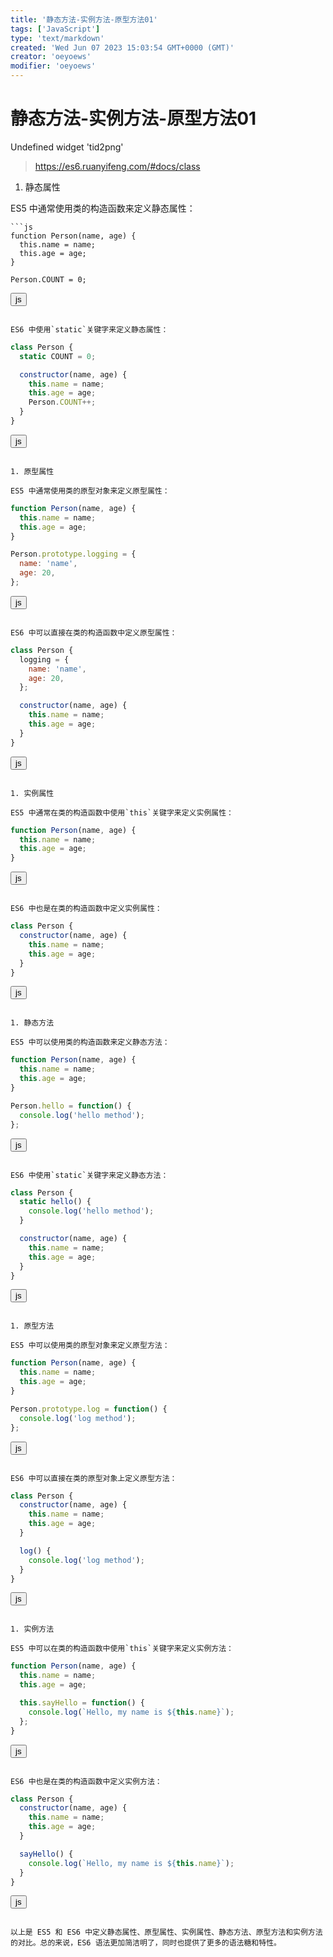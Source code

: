 ```yaml
---
title: '静态方法-实例方法-原型方法01'
tags: ['JavaScript']
type: 'text/markdown'
created: 'Wed Jun 07 2023 15:03:54 GMT+0000 (GMT)'
creator: 'oeyoews'
modifier: 'oeyoews'
---
```


# 静态方法-实例方法-原型方法01

Undefined widget 'tid2png'
> <https://es6.ruanyifeng.com/#docs/class>

1. 静态属性

ES5 中通常使用类的构造函数来定义静态属性：

```
```js
function Person(name, age) {
  this.name = name;
  this.age = age;
}

Person.COUNT = 0;
```

<button>js</button>
```

ES6 中使用`static`关键字来定义静态属性：

```
```js
class Person {
  static COUNT = 0;

  constructor(name, age) {
    this.name = name;
    this.age = age;
    Person.COUNT++;
  }
}
```

<button>js</button>
```

1. 原型属性

ES5 中通常使用类的原型对象来定义原型属性：

```
```js
function Person(name, age) {
  this.name = name;
  this.age = age;
}

Person.prototype.logging = {
  name: 'name',
  age: 20,
};
```

<button>js</button>
```

ES6 中可以直接在类的构造函数中定义原型属性：

```
```js
class Person {
  logging = {
    name: 'name',
    age: 20,
  };

  constructor(name, age) {
    this.name = name;
    this.age = age;
  }
}
```

<button>js</button>
```

1. 实例属性

ES5 中通常在类的构造函数中使用`this`关键字来定义实例属性：

```
```js
function Person(name, age) {
  this.name = name;
  this.age = age;
}
```

<button>js</button>
```

ES6 中也是在类的构造函数中定义实例属性：

```
```js
class Person {
  constructor(name, age) {
    this.name = name;
    this.age = age;
  }
}
```

<button>js</button>
```

1. 静态方法

ES5 中可以使用类的构造函数来定义静态方法：

```
```js
function Person(name, age) {
  this.name = name;
  this.age = age;
}

Person.hello = function() {
  console.log('hello method');
};
```

<button>js</button>
```

ES6 中使用`static`关键字来定义静态方法：

```
```js
class Person {
  static hello() {
    console.log('hello method');
  }

  constructor(name, age) {
    this.name = name;
    this.age = age;
  }
}
```

<button>js</button>
```

1. 原型方法

ES5 中可以使用类的原型对象来定义原型方法：

```
```js
function Person(name, age) {
  this.name = name;
  this.age = age;
}

Person.prototype.log = function() {
  console.log('log method');
};
```

<button>js</button>
```

ES6 中可以直接在类的原型对象上定义原型方法：

```
```js
class Person {
  constructor(name, age) {
    this.name = name;
    this.age = age;
  }

  log() {
    console.log('log method');
  }
}
```

<button>js</button>
```

1. 实例方法

ES5 中可以在类的构造函数中使用`this`关键字来定义实例方法：

```
```js
function Person(name, age) {
  this.name = name;
  this.age = age;

  this.sayHello = function() {
    console.log(`Hello, my name is ${this.name}`);
  };
}
```

<button>js</button>
```

ES6 中也是在类的构造函数中定义实例方法：

```
```js
class Person {
  constructor(name, age) {
    this.name = name;
    this.age = age;
  }

  sayHello() {
    console.log(`Hello, my name is ${this.name}`);
  }
}
```

<button>js</button>
```

以上是 ES5 和 ES6 中定义静态属性、原型属性、实例属性、静态方法、原型方法和实例方法的对比。总的来说，ES6 语法更加简洁明了，同时也提供了更多的语法糖和特性。
